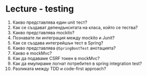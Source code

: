 # Lecture - testing

1. Какво представлява един unit тест?
2. Как се създават депендънситата на класа, който се тества?
3. Какво представлява mockito?
4. Познавате ли интеграция между mockito и Junit?
5. Как се създава интегрейшън тест в Spring?
6. Какво представлява `@SpringBootTest` анотацията?
7. Какво е mockMvc?
8. Как да подаваме CSRF токен в mockMvc?
9. Как да емулираме логнат потребител в spring integration test?
10. Разликата между TDD и code-first approach?